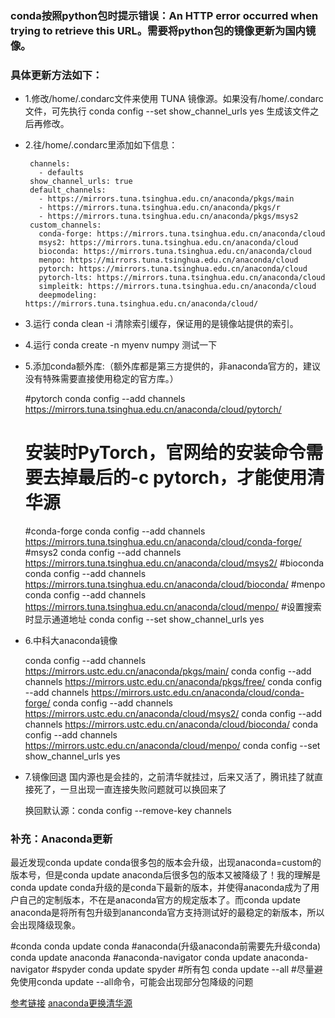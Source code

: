 
### conda按照python包时提示错误：An HTTP error occurred when trying to retrieve this URL。需要将python包的镜像更新为国内镜像。

### 具体更新方法如下：
* 1.修改/home/.condarc文件来使用 TUNA 镜像源。如果没有/home/.condarc文件，可先执行 conda config --set show_channel_urls yes 生成该文件之后再修改。
* 2.往/home/.condarc里添加如下信息：
     
       channels:
         - defaults
       show_channel_urls: true
       default_channels:
         - https://mirrors.tuna.tsinghua.edu.cn/anaconda/pkgs/main
         - https://mirrors.tuna.tsinghua.edu.cn/anaconda/pkgs/r
         - https://mirrors.tuna.tsinghua.edu.cn/anaconda/pkgs/msys2
       custom_channels:
         conda-forge: https://mirrors.tuna.tsinghua.edu.cn/anaconda/cloud
         msys2: https://mirrors.tuna.tsinghua.edu.cn/anaconda/cloud
         bioconda: https://mirrors.tuna.tsinghua.edu.cn/anaconda/cloud
         menpo: https://mirrors.tuna.tsinghua.edu.cn/anaconda/cloud
         pytorch: https://mirrors.tuna.tsinghua.edu.cn/anaconda/cloud
         pytorch-lts: https://mirrors.tuna.tsinghua.edu.cn/anaconda/cloud
         simpleitk: https://mirrors.tuna.tsinghua.edu.cn/anaconda/cloud
         deepmodeling: https://mirrors.tuna.tsinghua.edu.cn/anaconda/cloud/

* 3.运行 conda clean -i 清除索引缓存，保证用的是镜像站提供的索引。
* 4.运行 conda create -n myenv numpy 测试一下
* 5.添加conda额外库:（额外库都是第三方提供的，非anaconda官方的，建议没有特殊需要直接使用稳定的官方库。）

    #pytorch
    conda config --add channels https://mirrors.tuna.tsinghua.edu.cn/anaconda/cloud/pytorch/

  # 安装时PyTorch，官网给的安装命令需要去掉最后的-c pytorch，才能使用清华源
  #conda-forge
  conda config --add channels https://mirrors.tuna.tsinghua.edu.cn/anaconda/cloud/conda-forge/
  #msys2
  conda config --add channels https://mirrors.tuna.tsinghua.edu.cn/anaconda/cloud/msys2/
  #bioconda
  conda config --add channels https://mirrors.tuna.tsinghua.edu.cn/anaconda/cloud/bioconda/
  #menpo
  conda config --add channels https://mirrors.tuna.tsinghua.edu.cn/anaconda/cloud/menpo/
  #设置搜索时显示通道地址
  conda config --set show_channel_urls yes

* 6.中科大anaconda镜像

  conda config --add channels https://mirrors.ustc.edu.cn/anaconda/pkgs/main/
  conda config --add channels https://mirrors.ustc.edu.cn/anaconda/pkgs/free/
  conda config --add channels https://mirrors.ustc.edu.cn/anaconda/cloud/conda-forge/
  conda config --add channels https://mirrors.ustc.edu.cn/anaconda/cloud/msys2/
  conda config --add channels https://mirrors.ustc.edu.cn/anaconda/cloud/bioconda/
  conda config --add channels https://mirrors.ustc.edu.cn/anaconda/cloud/menpo/
  conda config --set show_channel_urls yes

* 7.镜像回退
   国内源也是会挂的，之前清华就挂过，后来又活了，腾讯挂了就直接死了，一旦出现一直连接失败问题就可以换回来了

  换回默认源：conda config --remove-key channels

### 补充：Anaconda更新
  最近发现conda update conda很多包的版本会升级，出现anaconda=custom的版本号，但是conda update anaconda后很多包的版本又被降级了！我的理解是conda update conda升级的是conda下最新的版本，并使得anaconda成为了用户自己的定制版本，不在是anaconda官方的规定版本了。而conda update anaconda是将所有包升级到ananconda官方支持测试好的最稳定的新版本，所以会出现降级现象。

  #conda
  conda update conda
  #anaconda(升级anaconda前需要先升级conda)
  conda update anaconda
  #anaconda-navigator
  conda update anaconda-navigator
  #spyder
  conda update spyder
  #所有包
  conda update --all
  #尽量避免使用conda update --all命令，可能会出现部分包降级的问题


[参考链接](https://mirror.tuna.tsinghua.edu.cn/help/anaconda/) 
[anaconda更换清华源](https://blog.csdn.net/jasneik/article/details/114227716) 
